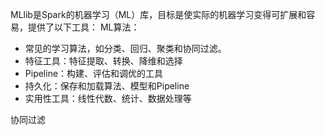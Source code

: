 MLlib是Spark的机器学习（ML）库，目标是使实际的机器学习变得可扩展和容易，提供了以下工具：
ML算法：

- 常见的学习算法，如分类、回归、聚类和协同过滤。
- 特征工具：特征提取、转换、降维和选择
- Pipeline：构建、评估和调优的工具
- 持久化：保存和加载算法、模型和Pipeline
- 实用性工具：线性代数、统计、数据处理等


协同过滤